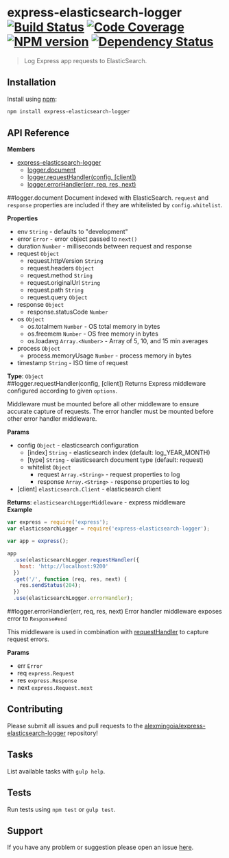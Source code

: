 # express-elasticsearch-logger [![Build Status](http://img.shields.io/travis/alexmingoia/express-elasticsearch-logger.svg?style=flat)](http://travis-ci.org/alexmingoia/express-elasticsearch-logger) [![Code Coverage](http://img.shields.io/coveralls/alexmingoia/express-elasticsearch-logger.svg?style=flat)](https://coveralls.io/r/alexmingoia/express-elasticsearch-logger) [![NPM version](http://img.shields.io/npm/v/express-elasticsearch-logger.svg?style=flat)](https://www.npmjs.org/package/express-elasticsearch-logger) [![Dependency Status](http://img.shields.io/david/alexmingoia/express-elasticsearch-logger.svg?style=flat)](https://david-dm.org/alexmingoia/express-elasticsearch-logger)

> Log Express app requests to ElasticSearch.

## Installation

Install using [npm](https://www.npmjs.org/):

```sh
npm install express-elasticsearch-logger
```

## API Reference

**Members**

* [express-elasticsearch-logger](#module_express-elasticsearch-logger)
  * [logger.document](#module_express-elasticsearch-logger.document)
  * [logger.requestHandler(config, [client])](#module_express-elasticsearch-logger.requestHandler)
  * [logger.errorHandler(err, req, res, next)](#module_express-elasticsearch-logger.errorHandler)

<a name="module_express-elasticsearch-logger.document"></a>
##logger.document
Document indexed with ElasticSearch. `request` and `response` properties
are included if they are whitelisted by `config.whitelist`.

**Properties**

- env `String` - defaults to "development"  
- error `Error` - error object passed to `next()`  
- duration `Number` - milliseconds between request and response  
- request `Object`  
  - request.httpVersion `String`  
  - request.headers `Object`  
  - request.method `String`  
  - request.originalUrl `String`  
  - request.path `String`  
  - request.query `Object`  
- response `Object`  
  - response.statusCode `Number`  
- os `Object`  
  - os.totalmem `Number` - OS total memory in bytes  
  - os.freemem `Number` - OS free memory in bytes  
  - os.loadavg `Array.<Number>` - Array of 5, 10, and 15 min averages  
- process `Object`  
  - process.memoryUsage `Number` - process memory in bytes  
- timestamp `String` - ISO time of request  

**Type**: `Object`  
<a name="module_express-elasticsearch-logger.requestHandler"></a>
##logger.requestHandler(config, [client])
Returns Express middleware configured according to given `options`.

Middleware must be mounted before all other middleware to ensure accurate
capture of requests. The error handler must be mounted before other error
handler middleware.

**Params**

- config `Object` - elasticsearch configuration  
  - \[index\] `String` - elasticsearch index (default: log_YEAR_MONTH)  
  - \[type\] `String` - elasticsearch document type (default: request)  
  - whitelist `Object`  
    - request `Array.<String>` - request properties to log  
    - response `Array.<String>` - response properties to log  
- \[client\] `elasticsearch.Client` - elasticsearch client  

**Returns**: `elasticsearchLoggerMiddleware` - express middleware  
**Example**  
```javascript
var express = require('express');
var elasticsearchLogger = require('express-elasticsearch-logger');

var app = express();

app
  .use(elasticsearchLogger.requestHandler({
    host: 'http://localhost:9200'
  })
  .get('/', function (req, res, next) {
    res.sendStatus(204);
  })
  .use(elasticsearchLogger.errorHandler);
```

<a name="module_express-elasticsearch-logger.errorHandler"></a>
##logger.errorHandler(err, req, res, next)
Error handler middleware exposes error to `Response#end`

This middleware is used in combination with
[requestHandler](#module_express-elasticsearch-logger.requestHandler) to capture request
errors.

**Params**

- err `Error`  
- req `express.Request`  
- res `express.Response`  
- next `express.Request.next`  

## Contributing

Please submit all issues and pull requests to the [alexmingoia/express-elasticsearch-logger](http://github.com/alexmingoia/express-elasticsearch-logger) repository!

## Tasks

List available tasks with `gulp help`.

## Tests

Run tests using `npm test` or `gulp test`.

## Support

If you have any problem or suggestion please open an issue [here](https://github.com/alexmingoia/express-elasticsearch-logger/issues).

